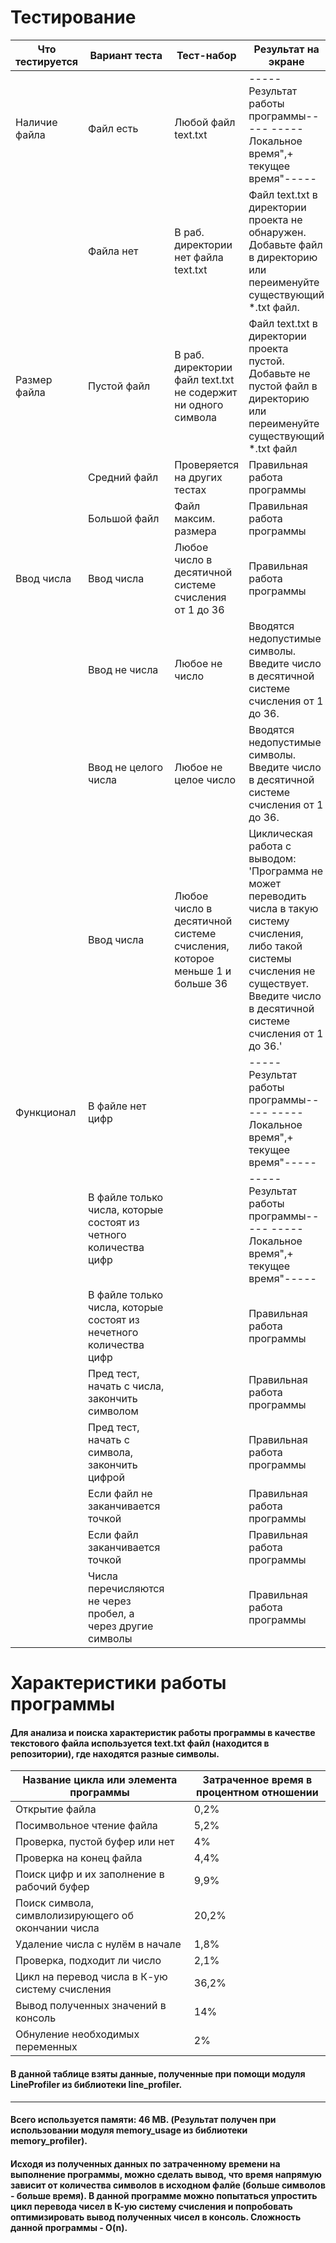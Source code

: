 # Тестирование
| Что тестируется | Вариант теста                                                      | Тест-набор                                                               | Результат на экране                                                                                                                                                                                              |
|-----------------|--------------------------------------------------------------------|--------------------------------------------------------------------------|------------------------------------------------------------------------------------------------------------------------------------------------------------------------------------------------------------------|
| Наличие файла   | Файл есть                                                          | Любой файл text.txt                                                      | -----Результат работы программы-----  -----Локальное время",+ текущее время"-----                                                                                                                                |
|                 | Файла нет                                                          | В раб. директории нет файла text.txt                                     | Файл text.txt в директории проекта не обнаружен. Добавьте файл в директорию или переименуйте  существующий *.txt файл.                                                                                           |
| Размер файла    | Пустой файл                                                        | В раб. директории файл text.txt  не содержит ни одного символа           | Файл text.txt в директории проекта пустой. Добавьте не пустой файл в директорию  или переименуйте существующий *.txt файл                                                                                        |
|                 | Средний файл                                                       | Проверяется на других тестах                                             | Правильная работа программы                                                                                                                                                                                      |
|                 | Большой файл                                                       | Файл максим. размера                                                     | Правильная работа программы                                                                                                                                                                                      |
| Ввод числа      | Ввод числа                                                         | Любое число в десятичной  системе счисления от 1 до 36                   | Правильная работа программы                                                                                                                                                                                      |
|                 | Ввод не числа                                                      | Любое не число                                                           | Вводятся недопустимые символы. Введите число в десятичной системе  счисления от 1 до 36.                                                                                                                         |
|                 | Ввод не целого числа                                               | Любое не целое число                                                     | Вводятся недопустимые символы. Введите число в десятичной системе  счисления от 1 до 36.                                                                                                                         |
|                 | Ввод числа                                                         | Любое число в десятичной системе счисления, которое меньше 1 и больше 36 | Циклическая работа с выводом: 'Программа не может переводить числа в такую  систему счисления, либо такой системы счисления  не существует. Введите число в  десятичной системе счисления от 1 до 36.'           |
| Функционал      | В файле нет цифр                                                   |                                                                          | -----Результат работы программы-----  -----Локальное время",+ текущее время"-----                                                                                                                                |
|                 | В файле только числа, которые состоят из четного количества цифр   |                                                                          | -----Результат работы программы-----  -----Локальное время",+ текущее время"-----                                                                                                                                |
|                 | В файле только числа, которые состоят из нечетного количества цифр |                                                                          | Правильная работа программы                                                                                                                                                                                      |
|                 | Пред тест, начать с числа,  закончить символом                     |                                                                          | Правильная работа программы                                                                                                                                                                                      |
|                 | Пред тест, начать с символа, закончить цифрой                      |                                                                          | Правильная работа программы                                                                                                                                                                                      |
|                 | Если файл не заканчивается точкой                                  |                                                                          | Правильная работа программы                                                                                                                                                                                      |
|                 | Если файл заканчивается точкой                                     |                                                                          | Правильная работа программы                                                                                                                                                                                      |
|                 | Числа перечисляются не через пробел, а через другие символы        |                                                                          | Правильная работа программы                                                                                                                                                                                      |

# Характеристики работы программы

#### Для анализа и поиска характеристик работы программы в качестве текстового файла используется text.txt файл (находится в репозитории), где находятся разные символы.
| Название цикла или элемента программы | Затраченное время в процентном отношении |
|---------------------------------------|------------------------------------------|
| Открытие файла                        | 0,2%                                     |
| Посимвольное чтение файла             | 5,2%                                     |
| Проверка, пустой буфер или нет        | 4%                                       |
| Проверка на конец файла               | 4,4%                                     |
| Поиск цифр и их заполнение в рабочий буфер | 9,9%                                |
| Поиск символа, симвлолизирующего об окончании числа | 20,2%                      |
| Удаление числа с нулём в начале       | 1,8%                                     |
| Проверка, подходит ли число           | 2,1%                                     |
| Цикл на перевод числа в К-ую систему счисления | 36,2%                           |
| Вывод полученных значений в консоль   | 14%                                      |
| Обнуление необходимых переменных      | 2%                                       |
#### В данной таблице взяты данные, полученные при помощи модуля LineProfiler из библиотеки line_profiler.
_______________________________________________________________________________________________________________________________________________________________________

#### Всего используется памяти: 46 MB. (Результат получен при использовании модуля memory_usage из библиотеки memory_profiler).

#### Исходя из полученных данных по затраченному времени на выполнение программы, можно сделать вывод, что время напрямую зависит от количества символов в исходном фалйе (больше символов - больше время). В данной программе можно попытаться упростить цикл перевода чисел в К-ую систему счисления и попробовать оптимизировать вывод полученных чисел в консоль. Сложность данной программы - O(n).
